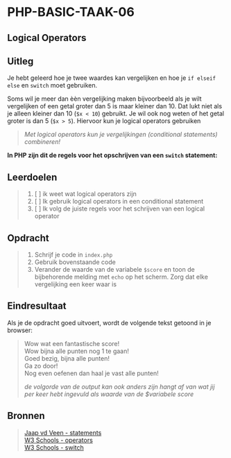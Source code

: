 # PHP-BASIC-TAAK-06
## Logical Operators
## Uitleg
Je hebt geleerd hoe je twee waardes kan vergelijken en hoe je `if elseif else` en `switch` moet gebruiken.

Soms wil je meer dan èèn vergelijking maken bijvoorbeeld als je wilt vergelijken of een getal groter dan 5 is maar kleiner dan 10. Dat lukt niet als je alleen kleiner dan 10 (`$x < 10`) gebruikt. Je wil ook nog weten of het getal groter is dan 5 (`$x > 5`). Hiervoor kun je logical operators gebruiken

>_Met logical operators kun je vergelijkingen (conditional statements) combineren!_

**In PHP zijn dit de regels voor het opschrijven van een `switch` statement:** 

>
## Leerdoelen
>1. [ ] ik weet wat logical operators zijn
>2. [ ] Ik gebruik logical operators in een conditional statement
>3. [ ] Ik volg de juiste regels voor het schrijven van een logical operator

## Opdracht

>1. Schrijf je code in `index.php`
>2. Gebruik bovenstaande code
>3. Verander de waarde van de variabele `$score` en toon de bijbehorende melding met `echo` op het scherm. Zorg dat elke vergelijking een keer waar is

## Eindresultaat
Als je de opdracht goed uitvoert, wordt de volgende tekst getoond in je browser: 
>Wow wat een fantastische score!  
>Wow bijna alle punten nog 1 te gaan!  
>Goed bezig, bijna alle punten!  
>Ga zo door!  
>Nog even oefenen dan haal je vast alle punten!  
>
>_de volgorde van de output kan ook anders zijn hangt af van wat jij per keer hebt ingevuld als waarde van de $variabele score_

## Bronnen
>[Jaap vd Veen - statements](https://phpbasis.jaapvdveen.nl/basiscursus-php/les-2-inleiding-statements/)  
>[W3 Schools - operators](https://www.w3schools.com/php/php_operators.asp)  
>[W3 Schools - switch](https://www.w3schools.com/php/php_switch.asp)
